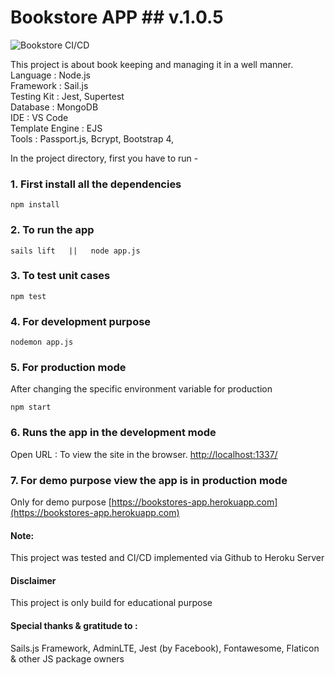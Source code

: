 # Bookstore APP ## v.1.0.5

![Bookstore CI/CD](https://github.com/Virtuallified/Bookstore/workflows/Bookstore%20CI/CD/badge.svg?branch=master)

This project is about book keeping and managing it in a well manner.
<br>Language : Node.js
<br>Framework : Sail.js
<br>Testing Kit : Jest, Supertest
<br>Database : MongoDB
<br>IDE : VS Code
<br>Template Engine : EJS
<br>Tools : Passport.js, Bcrypt, Bootstrap 4, 

In the project directory, first you have to run -

### 1. First install all the dependencies
```
npm install
```

### 2. To run the app
```
sails lift   ||   node app.js
```

### 3. To test unit cases
```
npm test
```

### 4. For development purpose
```
nodemon app.js
```

### 5. For production mode
After changing the specific environment variable for production
```
npm start
```

### 6. Runs the app in the development mode
Open URL : To view the site in the browser.
[http://localhost:1337/](http://localhost:1337/)

### 7. For demo purpose view the app is in production mode
Only for demo purpose
[https://bookstores-app.herokuapp.com](https://bookstores-app.herokuapp.com)

#### Note:
This project was tested and CI/CD implemented via Github to Heroku Server

#### Disclaimer
This project is only build for educational purpose

#### Special thanks & gratitude to :
Sails.js Framework, AdminLTE, Jest (by Facebook), Fontawesome, Flaticon & other JS package owners